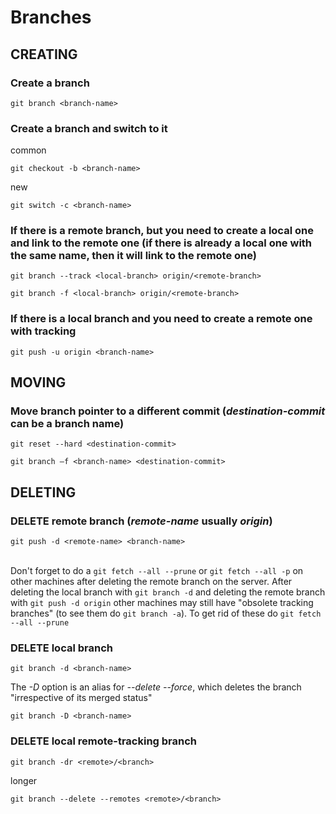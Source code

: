 # Branches

## CREATING

### Create a branch

```shell
git branch <branch-name>
```

### Create a branch and switch to it

common
```shell
git checkout -b <branch-name> 
```

new

```shell
git switch -c <branch-name>
```

### If there is a remote branch, but you need to create a local one and link to the remote one (if there is already a local one with the same name, then it will link to the remote one)

```shell
git branch --track <local-branch> origin/<remote-branch>
```

```shell
git branch -f <local-branch> origin/<remote-branch>
```

### If there is a local branch and you need to create a remote one with tracking

```shell
git push -u origin <branch-name>
```

## MOVING

### Move branch pointer to a different commit (*destination-commit* can be a branch name)

```shell
git reset --hard <destination-commit>
```

```shell
git branch –f <branch-name> <destination-commit>
```

## DELETING

### DELETE remote branch (*remote-name* usually *origin*)

```shell
git push -d <remote-name> <branch-name>
```

\
Don't forget to do a `git fetch --all --prune` or `git fetch --all -p` on other machines after deleting the remote branch on the server.
After deleting the local branch with `git branch -d` and deleting the remote branch with `git push -d origin` other machines may still have "obsolete tracking branches" (to see them do `git branch -a`). To get rid of these do `git fetch --all --prune`

### DELETE local branch

```shell
git branch -d <branch-name>
```

The *-D* option is an alias for *--delete* *--force*, which deletes the branch "irrespective of its merged status"

```shell
git branch -D <branch-name>
```

### DELETE local remote-tracking branch

```shell
git branch -dr <remote>/<branch>
```

longer

```shell
git branch --delete --remotes <remote>/<branch>
```
